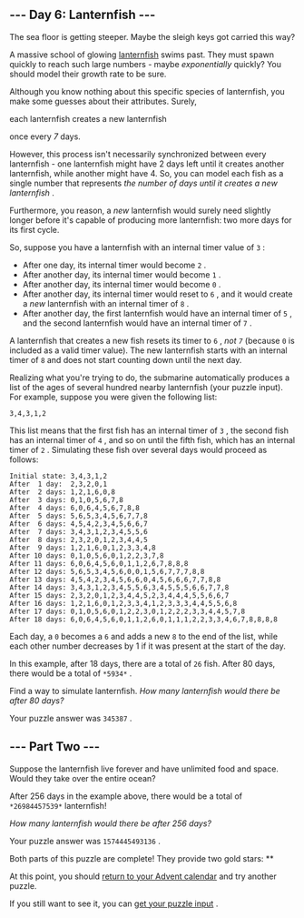  --- Day 6: Lanternfish ---
----------------------------



 The sea floor is getting steeper. Maybe the sleigh keys got carried this way?
 



 A massive school of glowing
 [lanternfish](https://en.wikipedia.org/wiki/Lanternfish) 
 swims past. They must spawn quickly to reach such large numbers - maybe
 *exponentially* 
 quickly? You should model their growth rate to be sure.
 



 Although you know nothing about this specific species of lanternfish, you make some guesses about their attributes. Surely,
 
 each lanternfish creates a new lanternfish
 
 once every
 *7* 
 days.
 



 However, this process isn't necessarily synchronized between every lanternfish - one lanternfish might have 2 days left until it creates another lanternfish, while another might have 4. So, you can model each fish as a single number that represents
 *the number of days until it creates a new lanternfish* 
 .
 



 Furthermore, you reason, a
 *new* 
 lanternfish would surely need slightly longer before it's capable of producing more lanternfish: two more days for its first cycle.
 



 So, suppose you have a lanternfish with an internal timer value of
 `3` 
 :
 


* After one day, its internal timer would become
 `2` 
 .
* After another day, its internal timer would become
 `1` 
 .
* After another day, its internal timer would become
 `0` 
 .
* After another day, its internal timer would reset to
 `6` 
 , and it would create a
 *new* 
 lanternfish with an internal timer of
 `8` 
 .
* After another day, the first lanternfish would have an internal timer of
 `5` 
 , and the second lanternfish would have an internal timer of
 `7` 
 .



 A lanternfish that creates a new fish resets its timer to
 `6` 
 ,
 *not
 `7`*
 (because
 `0` 
 is included as a valid timer value). The new lanternfish starts with an internal timer of
 `8` 
 and does not start counting down until the next day.
 



 Realizing what you're trying to do, the submarine automatically produces a list of the ages of several hundred nearby lanternfish (your puzzle input). For example, suppose you were given the following list:
 



```
3,4,3,1,2
```


 This list means that the first fish has an internal timer of
 `3` 
 , the second fish has an internal timer of
 `4` 
 , and so on until the fifth fish, which has an internal timer of
 `2` 
 . Simulating these fish over several days would proceed as follows:
 



```
Initial state: 3,4,3,1,2
After  1 day:  2,3,2,0,1
After  2 days: 1,2,1,6,0,8
After  3 days: 0,1,0,5,6,7,8
After  4 days: 6,0,6,4,5,6,7,8,8
After  5 days: 5,6,5,3,4,5,6,7,7,8
After  6 days: 4,5,4,2,3,4,5,6,6,7
After  7 days: 3,4,3,1,2,3,4,5,5,6
After  8 days: 2,3,2,0,1,2,3,4,4,5
After  9 days: 1,2,1,6,0,1,2,3,3,4,8
After 10 days: 0,1,0,5,6,0,1,2,2,3,7,8
After 11 days: 6,0,6,4,5,6,0,1,1,2,6,7,8,8,8
After 12 days: 5,6,5,3,4,5,6,0,0,1,5,6,7,7,7,8,8
After 13 days: 4,5,4,2,3,4,5,6,6,0,4,5,6,6,6,7,7,8,8
After 14 days: 3,4,3,1,2,3,4,5,5,6,3,4,5,5,5,6,6,7,7,8
After 15 days: 2,3,2,0,1,2,3,4,4,5,2,3,4,4,4,5,5,6,6,7
After 16 days: 1,2,1,6,0,1,2,3,3,4,1,2,3,3,3,4,4,5,5,6,8
After 17 days: 0,1,0,5,6,0,1,2,2,3,0,1,2,2,2,3,3,4,4,5,7,8
After 18 days: 6,0,6,4,5,6,0,1,1,2,6,0,1,1,1,2,2,3,3,4,6,7,8,8,8,8

```


 Each day, a
 `0` 
 becomes a
 `6` 
 and adds a new
 `8` 
 to the end of the list, while each other number decreases by 1 if it was present at the start of the day.
 



 In this example, after 18 days, there are a total of
 `26` 
 fish. After 80 days, there would be a total of
 `*5934*`
 .
 



 Find a way to simulate lanternfish.
 *How many lanternfish would there be after 80 days?* 





 Your puzzle answer was
 `345387` 
 .
 




 --- Part Two ---
------------------



 Suppose the lanternfish live forever and have unlimited food and space. Would they take over the entire ocean?
 



 After 256 days in the example above, there would be a total of
 `*26984457539*`
 lanternfish!
 



*How many lanternfish would there be after 256 days?* 





 Your puzzle answer was
 `1574445493136` 
 .
 



 Both parts of this puzzle are complete! They provide two gold stars: **
 



 At this point, you should
 [return to your Advent calendar](/2021) 
 and try another puzzle.
 



 If you still want to see it, you can
 [get your puzzle input](6/input) 
 .

